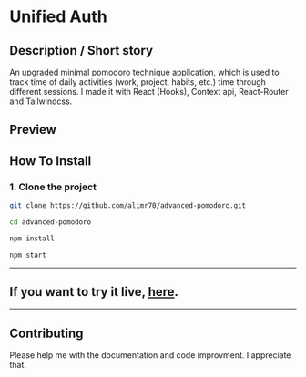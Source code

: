 # Unified Auth

## Description / Short story

An upgraded minimal pomodoro technique application, which is used to track time of daily activities (work, project, habits, etc.) time through different sessions. I made it with React (Hooks), Context api, React-Router and Tailwindcss.

## Preview

## How To Install

### 1. Clone the project

```bash
git clone https://github.com/alimr70/advanced-pomodoro.git

cd advanced-pomodoro

npm install

npm start
```

<hr>

## If you want to try it live, [here](https://advanced-pomodoro.netlify.app/).

<hr>

## Contributing

Please help me with the documentation and code improvment. I appreciate that.
